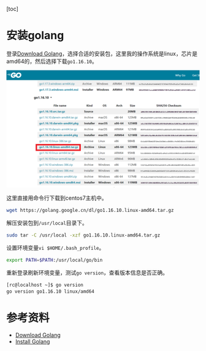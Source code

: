 [toc]

# 安装golang

登录[Download Golang](https://golang.google.cn/dl/)，选择合适的安装包，这里我的操作系统是linux，芯片是amd64的，然后选择下载`go1.16.10`。

![golang-downloads](golang-downloads.png)

这里直接用命令行下载到centos7主机中。

```bash
wget https://golang.google.cn/dl/go1.16.10.linux-amd64.tar.gz
```

解压安装包到`/usr/local`目录下。

```bash
sudo tar -C /usr/local -xzf go1.16.10.linux-amd64.tar.gz
```

设置环境变量`vi $HOME/.bash_profile`。

```bash
export PATH=$PATH:/usr/local/go/bin
```

重新登录刷新环境变量，测试`go version`，查看版本信息是否正确。

```bash
[rc@localhost ~]$ go version
go version go1.16.10 linux/amd64
```

# 参考资料

- [Download Golang](https://golang.google.cn/dl/)
- [Install Golang](https://golang.google.cn/doc/install)
